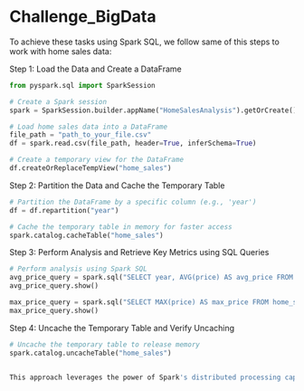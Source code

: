 # Challenge_BigData
To achieve these tasks using Spark SQL, we follow same of this steps to work with home sales data:

Step 1: Load the Data and Create a DataFrame
```python
from pyspark.sql import SparkSession

# Create a Spark session
spark = SparkSession.builder.appName("HomeSalesAnalysis").getOrCreate()

# Load home sales data into a DataFrame
file_path = "path_to_your_file.csv"
df = spark.read.csv(file_path, header=True, inferSchema=True)

# Create a temporary view for the DataFrame
df.createOrReplaceTempView("home_sales")
```

Step 2: Partition the Data and Cache the Temporary Table
```python
# Partition the DataFrame by a specific column (e.g., 'year')
df = df.repartition("year")

# Cache the temporary table in memory for faster access
spark.catalog.cacheTable("home_sales")
```

Step 3: Perform Analysis and Retrieve Key Metrics using SQL Queries
```python
# Perform analysis using Spark SQL
avg_price_query = spark.sql("SELECT year, AVG(price) AS avg_price FROM home_sales GROUP BY year")
avg_price_query.show()

max_price_query = spark.sql("SELECT MAX(price) AS max_price FROM home_sales")
max_price_query.show()
```

Step 4: Uncache the Temporary Table and Verify Uncaching
```python
# Uncache the temporary table to release memory
spark.catalog.uncacheTable("home_sales")


This approach leverages the power of Spark's distributed processing capabilities to efficiently handle and analyze large volumes of data for deriving key metrics about home sales.
